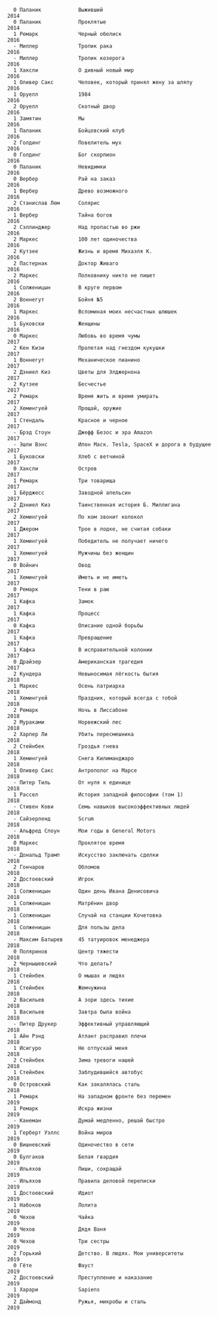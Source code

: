       0 Паланик            Выживший                                             2014
      0 Паланик            Проклятые                                            2014
      1 Ремарк             Черный обелиск                                       2016
      - Миллер             Тропик рака                                          2016
      - Миллер             Тропик козерога                                      2016
      1 Хаксли             О дивный новый мир                                   2016
      1 Оливер Сакс        Человек, который принял жену за шляпу                2016
      1 Оруелл             1984                                                 2016
      2 Оруелл             Скотный двор                                         2016
      1 Замятин            Мы                                                   2016
      1 Паланик            Бойцовский клуб                                      2016
      2 Голдинг            Повелитель мух                                       2016
      0 Голдинг            Бог скорпион                                         2016
      0 Паланик            Невидимки                                            2016
      0 Вербер             Рай на заказ                                         2016
      1 Вербер             Древо возможного                                     2016
      2 Станислав Лем      Солярис                                              2016
      1 Вербер             Тайна богов                                          2016
      2 Сэллинджер         Над пропастью во ржи                                 2016
      2 Маркес             100 лет одиночества                                  2016
      2 Кутзее             Жизнь и время Михаэля К.                             2016
      2 Пастернак          Доктор Живаго                                        2016
      2 Маркес             Полковнику никто не пишет                            2016
      1 Солженицын         В круге первом                                       2016
      2 Воннегут           Бойня №5                                             2016
      1 Маркес             Вспоминая моих несчастных шлюшек                     2016
      1 Буковски           Женщины                                              2016
      0 Маркес             Любовь во время чумы                                 2017
      2 Кен Кизи           Пролетая над гнездом кукушки                         2017
      1 Воннегут           Механическое пианино                                 2017
      2 Дэниел Киз         Цветы для Элджернона                                 2017
      2 Кутзее             Бесчестье                                            2017
      2 Ремарк             Время жить и время умирать                           2017
      2 Хемингуей          Прощай, оружие                                        2017
      1 Стендаль           Красное и черное                                     2017
      - Брэд Стоун         Джефф Безос и эра Amazon                             2017
      - Эшли Вэнс          Илон Маск. Tesla, SpaceX и дорога в будущее          2017
      1 Буковски           Хлеб с ветчиной                                      2017
      0 Хаксли             Остров                                               2017
      1 Ремарк             Три товарища                                         2017
      1 Бёрджесс           Заводной апельсин                                    2017
      2 Дэниел Киз         Таинственная история Б. Миллигана                    2017
      2 Хемингуей          По ком звонит колокол                                2017
      1 Джером             Трое в лодке, не считая собаки                       2017
      1 Хемингуей          Победитель не получает ничего                        2017
      1 Хемингуей          Мужчины без женщин                                   2017
      0 Войнич             Овод                                                 2017
      1 Хемингуей          Иметь и не иметь                                     2017
      0 Ремарк             Тени в раю                                           2017
      1 Кафка              Замок                                                2017
      1 Кафка              Процесс                                              2017
      0 Кафка              Описание одной борьбы                                2017
      1 Кафка              Превращение                                          2017
      1 Кафка              В исправительной колонии                             2017
      0 Драйзер            Американская трагедия                                2017
      2 Кундера            Невыносимая лёгкость бытия                           2018
      1 Маркес             Осень патриарха                                      2018
      1 Хемингуей          Праздник, который всегда с тобой                     2018
      2 Ремарк             Ночь в Лиссабоне                                     2018
      2 Мураками           Норвежский лес                                       2018
      2 Харпер Ли          Убить пересмешника                                   2018
      2 Стейнбек           Гроздья гнева                                        2018
      1 Хемингуей          Снега Килиманджаро                                   2018
      1 Оливер Сакс        Антрополог на Марсе                                  2018
      - Питер Тиль         От нуля к единице                                    2018
      1 Рассел             История западной философии (том 1)                   2018
      - Стивен Кови        Семь навыков высокоэффективных людей                 2018
      - Сайзерленд         Scrum                                                2018
      - Альфред Слоун      Мои годы в General Motors                            2018
      0 Маркес             Проклятое время                                      2018
      - Дональд Трамп      Искусство заключать сделки                           2018
      2 Гончаров           Обломов                                              2018
      2 Достоевский        Игрок                                                2018
      1 Солженицын         Один день Ивана Денисовича                           2018
      1 Солженицын         Матрёнин двор                                        2018
      1 Солженицын         Случай на станции Кочетовка                          2018
      1 Солженицын         Для пользы дела                                      2018
      - Максим Батырев     45 татуировок менеджера                              2018
      0 Поляринов          Центр тяжести                                        2018
      2 Чернышевский       Что делать?                                          2018
      1 Стейнбек           О мышах и людях                                      2018
      1 Стейнбек           Жемчужина                                            2018
      2 Васильев           А зори здесь тихие                                   2018
      1 Васильев           Завтра была война                                    2018
      - Питер Друкер       Эффективный управляющий                              2018
      1 Айн Рэнд           Атлант расправил плечи                               2018
      1 Исигуро            Не отпускай меня                                     2018
      2 Стейнбек           Зима тревоги нашей                                   2018
      1 Стейнбек           Заблудившийся автобус                                2018
      0 Островский         Как закалялась сталь                                 2018
      1 Ремарк             На западном фронте без перемен                       2019
      1 Ремарк             Искра жизни                                          2019
      - Канеман            Думай медленно, решай быстро                         2019
      1 Герберт Уэллс      Война миров                                          2019
      0 Вишневский         Одиночество в сети                                   2019
      0 Булгаков           Белая гвардия                                        2019
      - Ильяхов            Пиши, сокращай                                       2019
      - Ильяхов            Правила деловой переписки                            2019
      1 Достоевский        Идиот                                                2019
      1 Набоков            Лолита                                               2019
      0 Чехов              Чайка                                                2019
      0 Чехов              Дядя Ваня                                            2019
      0 Чехов              Три сестры                                           2019
      2 Горький            Детство. В людях. Мои университеты                   2019
      0 Гёте               Фауст                                                2019
      2 Достоевский        Преступление и наказание                             2019
      1 Харари             Sapiens                                              2019
      2 Даймонд            Ружья, микробы и сталь                               2019  